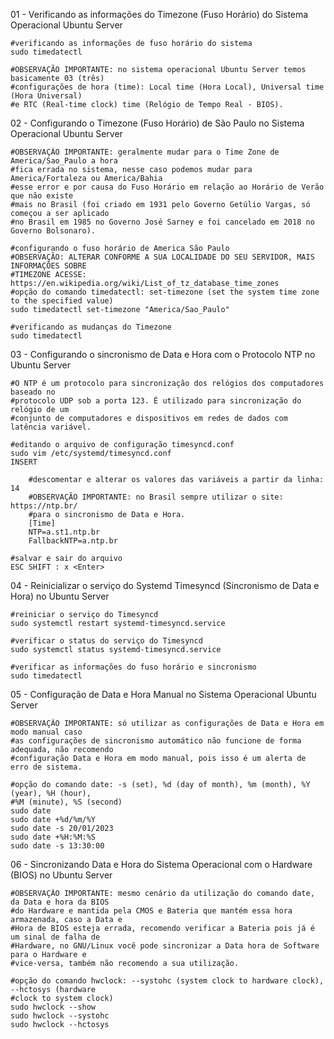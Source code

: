 01 - Verificando as informações do Timezone (Fuso Horário) do Sistema Operacional Ubuntu Server

    #verificando as informações de fuso horário do sistema
    sudo timedatectl

    #OBSERVAÇÃO IMPORTANTE: no sistema operacional Ubuntu Server temos basicamente 03 (três)
    #configurações de hora (time): Local time (Hora Local), Universal time (Hora Universal)
    #e RTC (Real-time clock) time (Relógio de Tempo Real - BIOS).

02 - Configurando o Timezone (Fuso Horário) de São Paulo no Sistema Operacional Ubuntu Server

    #OBSERVAÇÃO IMPORTANTE: geralmente mudar para o Time Zone de America/Sao_Paulo a hora
    #fica errada no sistema, nesse caso podemos mudar para America/Fortaleza ou America/Bahia
    #esse error e por causa do Fuso Horário em relação ao Horário de Verão que não existe 
    #mais no Brasil (foi criado em 1931 pelo Governo Getúlio Vargas, só começou a ser aplicado
    #no Brasil em 1985 no Governo José Sarney e foi cancelado em 2018 no Governo Bolsonaro).

    #configurando o fuso horário de America São Paulo
    #OBSERVAÇÃO: ALTERAR CONFORME A SUA LOCALIDADE DO SEU SERVIDOR, MAIS INFORMAÇÕES SOBRE
    #TIMEZONE ACESSE: https://en.wikipedia.org/wiki/List_of_tz_database_time_zones
    #opção do comando timedatectl: set-timezone (set the system time zone to the specified value)
    sudo timedatectl set-timezone "America/Sao_Paulo"

    #verificando as mudanças do Timezone
    sudo timedatectl

03 - Configurando o sincronismo de Data e Hora com o Protocolo NTP no Ubuntu Server

    #O NTP é um protocolo para sincronização dos relógios dos computadores baseado no 
    #protocolo UDP sob a porta 123. É utilizado para sincronização do relógio de um 
    #conjunto de computadores e dispositivos em redes de dados com latência variável.

    #editando o arquivo de configuração timesyncd.conf
    sudo vim /etc/systemd/timesyncd.conf
    INSERT
	
	    #descomentar e alterar os valores das variáveis a partir da linha: 14
	    #OBSERVAÇÃO IMPORTANTE: no Brasil sempre utilizar o site: https://ntp.br/
	    #para o sincronismo de Data e Hora.
	    [Time]
	    NTP=a.st1.ntp.br
	    FallbackNTP=a.ntp.br

    #salvar e sair do arquivo
    ESC SHIFT : x <Enter>

04 - Reinicializar o serviço do Systemd Timesyncd (Sincronismo de Data e Hora) no Ubuntu Server

    #reiniciar o serviço do Timesyncd
    sudo systemctl restart systemd-timesyncd.service

    #verificar o status do serviço do Timesyncd
    sudo systemctl status systemd-timesyncd.service

    #verificar as informações do fuso horário e sincronismo
    sudo timedatectl

05 - Configuração de Data e Hora Manual no Sistema Operacional Ubuntu Server

    #OBSERVAÇÃO IMPORTANTE: só utilizar as configurações de Data e Hora em modo manual caso
    #as configurações de sincronismo automático não funcione de forma adequada, não recomendo
    #configuração Data e Hora em modo manual, pois isso é um alerta de erro de sistema.

    #opção do comando date: -s (set), %d (day of month), %m (month), %Y (year), %H (hour), 
    #%M (minute), %S (second)
    sudo date
    sudo date +%d/%m/%Y
    sudo date -s 20/01/2023
    sudo date +%H:%M:%S
    sudo date -s 13:30:00

06 - Sincronizando Data e Hora do Sistema Operacional com o Hardware (BIOS) no Ubuntu Server

    #OBSERVAÇÃO IMPORTANTE: mesmo cenário da utilização do comando date, da Data e hora da BIOS
    #do Hardware e mantida pela CMOS e Bateria que mantém essa hora armazenada, caso a Data e
    #Hora de BIOS esteja errada, recomendo verificar a Bateria pois já é um sinal de falha de
    #Hardware, no GNU/Linux você pode sincronizar a Data hora de Software para o Hardware e 
    #vice-versa, também não recomendo a sua utilização.

    #opção do comando hwclock: --systohc (system clock to hardware clock), --hctosys (hardware 
    #clock to system clock)
    sudo hwclock --show
    sudo hwclock --systohc
    sudo hwclock --hctosys
